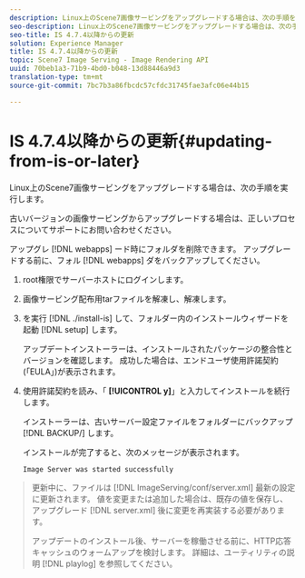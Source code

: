 ```yaml
---
description: Linux上のScene7画像サービングをアップグレードする場合は、次の手順を実行します。
seo-description: Linux上のScene7画像サービングをアップグレードする場合は、次の手順を実行します。
seo-title: IS 4.7.4以降からの更新
solution: Experience Manager
title: IS 4.7.4以降からの更新
topic: Scene7 Image Serving - Image Rendering API
uuid: 70beb1a3-71b9-4bd0-b048-13d88446a9d3
translation-type: tm+mt
source-git-commit: 7bc7b3a86fbcdc57cfdc31745fae3afc06e44b15

---
```



# IS 4.7.4以降からの更新{#updating-from-is-or-later}

Linux上のScene7画像サービングをアップグレードする場合は、次の手順を実行します。

古いバージョンの画像サービングからアップグレードする場合は、正しいプロセスについてサポートにお問い合わせください。

アップグレ [!DNL webapps] ード時にフォルダを削除できます。 アップグレードする前に、フォル [!DNL webapps] ダをバックアップしてください。

1. root権限でサーバーホストにログインします。
1. 画像サービング配布用tarファイルを解凍し、解凍します。
1. を実行 [!DNL ./install-is] して、フォルダー内のインストールウィザードを起動 [!DNL setup] します。

   アップデートインストーラーは、インストールされたパッケージの整合性とバージョンを確認します。 成功した場合は、エンドユーザ使用許諾契約(「EULA」)が表示されます。
1. 使用許諾契約を読み、「 **[!UICONTROL y]**」と入力してインストールを続行します。

   インストーラーは、古いサーバー設定ファイルをフォルダーにバックアップ [!DNL BACKUP/] します。

   インストールが完了すると、次のメッセージが表示されます。

   `Image Server was started successfully`
>更新中に、ファイルは [!DNL ImageServing/conf/server.xml] 最新の設定に更新されます。 値を変更または追加した場合は、既存の値を保存し、アップグレード [!DNL server.xml] 後に変更を再実装する必要があります。
>
>アップデートのインストール後、サーバーを稼働させる前に、HTTP応答キャッシュのウォームアップを検討します。 詳細は、ユーティリティの説明 [!DNL playlog] を参照してください。

